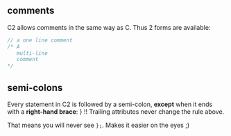 
## comments

C2 allows comments in the same way as C. Thus 2 forms are available:

```c
// a one line comment
/* A
   multi-line
   comment
*/
```

## semi-colons

Every statement in C2 is followed by a semi-colon, __except__ when it ends with
a __right-hand brace__: } !!
Trailing attributes never change the rule above.

That means you will never see `};`.  Makes it easier on the eyes ;)

